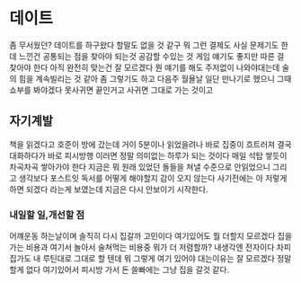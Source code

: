 # 데이트 

좀 무서웠던? 데이트를 하구왔다 할말도 없을 것 같구 뭐 그런 결제도 사실 문제기도 한데 느낀건 공통되는 점을 찾아야 되는것 공감할 수있는 것 게임 얘기도 좋지만 따른 걸 찾아야 한다 아직 완전히 맞는건 잘 모르겠다 뭔 얘기를 해도 주저없이 나와야대는데 술의 힘을 계속빌리는 것 같아 좀 그렇기도 하고
다음주 월욜날 일단 만나기로 했으니 그때 쇼부를 봐야겠다 못사귀면 끝인거고 사귀면 그대로 가는 것이고

## 자기계발

책을 읽겠다고 호준이 방에 갔는데 거이 5분이나 읽었을려나 바로 집중이 흐트러져 결국 대화하다가 바로 피시방행 이러면 정말 의미없는 하루가 되는 것이다 매일 석탑 쌓듯이 차곡차곡 쌓아가야 한다 지금은 뭐 원래 있었던 돌들을 쳐낼 수준으로 안읽었으니 그리고 생각보다 포스트잇 독서를 어떻게 해야할지 감이 오지 않는다 사기전에는 아 저렇게하면 되겠다 라는게 보였는데 지금은 다시 안보이기 시작한다.

### 내일할 일,개선할 점

어꺠운동 하는날이며 솔직히 다시 집갈까 고민이다 여기있어도 뭘 더할지 모르겠다 집을가는 비용과 여기서 놀아서 술쳐먹는 비용중 뭐가 더 저렴할까? 내생각엔 전자이다 차피 집가도 내 루틴대로 그대로 할 텐데 뭐 그렇게 여기 있어야 대는이유는 잘 모르겠다 정말할게 없다 여기있어서 피시방 가서 돈 쓸빠에는 그냥 집을 갈것 같다.